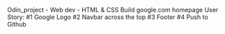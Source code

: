 Odin_project - Web dev - HTML & CSS
Build google.com homepage
User Story: 
#1 Google Logo
#2 Navbar across the top
#3 Footer
#4 Push to Github